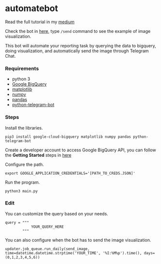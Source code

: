 # automatebot

Read the full tutorial in my [medium](https://medium.freecodecamp.org/how-to-build-a-bot-to-automate-your-mindless-tasks-using-python-and-google-bigquery-a34faf7fb74)

Check the bot in [here](http://telegram.me/automatereportbot), type `/send` command to see the example of image visualization.

This bot will automate your reporting task by querying the data to bigquery, doing visualization, and automatically send the image through Telegram Chat.

### Requirements
- python 3
- [Google BigQuery](https://github.com/googleapis/google-cloud-python)
- [matplotlib](https://matplotlib.org/)
- [numpy](http://www.numpy.org/)
- [pandas](https://pandas.pydata.org/)
- [python-telegram-bot](https://github.com/python-telegram-bot/python-telegram-bot)

### Steps
Install the libraries.
```
pip3 install google-cloud-bigquery matplotlib numpy pandas python-telegram-bot
```

Create a developer account to access Google BigQuery API, you can follow the **Getting Started** steps in [here](https://medium.freecodecamp.org/how-to-build-a-bot-to-automate-your-mindless-tasks-using-python-and-google-bigquery-a34faf7fb74)

Configure the path.
```
export GOOGLE_APPLICATION_CREDENTIALS='[PATH_TO_CREDS.JSON]'
```

Run the program.
```
python3 main.py
```

### Edit
You can customize the query based on your needs.

```
query = """ 
            YOUR_QUERY_HERE
        """
```
You can also configure when the bot has to send the image visualization.

```
updater.job_queue.run_daily(send_image, time=datetime.datetime.strptime('YOUR_TIME', '%I:%M%p').time(), days=(0,1,2,3,4,5,6))
```
